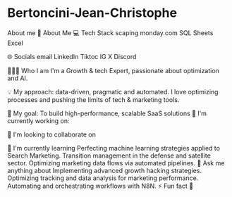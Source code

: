 # Bertoncini-Jean-Christophe
About me
💫 About Me
💻 Tech Stack
scaping monday.com SQL Sheets Excel 

🌐 Socials
email LinkedIn Tiktoc IG X Discord

👨🏻‍💻 Who I am
I'm a Growth & tech Expert, passionate about optimization and AI.

💡 My approach:
data-driven, pragmatic and automated. I love optimizing processes and pushing the limits of tech & marketing tools.

🎯 My goal:
To build high-performance, scalable SaaS solutions 
🚀 I'm currently working on:

🤝 I'm looking to collaborate on

🌱 I'm currently learning
Perfecting machine learning strategies applied to Search Marketing.
Transition management in the defense and satellite sector.
Optimizing marketing data flows via automated pipelines.
💬 Ask me anything about
Implementing advanced growth hacking strategies.
Optimizing tracking and data analysis for marketing performance.
Automating and orchestrating workflows with N8N.
⚡ Fun fact
 🚀


